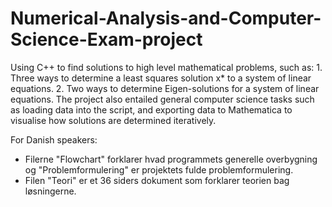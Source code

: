 # Numerical-Analysis-and-Computer-Science-Exam-project
Using C++ to find solutions to high level mathematical problems, such as: 1. Three ways to determine a least squares solution x* to a system of linear equations. 2. Two ways to determine Eigen-solutions for a system of linear equations. The project also entailed general computer science tasks such as loading data into the script, and exporting data to Mathematica to visualise how solutions are determined iteratively.


For Danish speakers: 
- Filerne "Flowchart" forklarer hvad programmets generelle overbygning og "Problemformulering" er projektets fulde problemformulering.
- Filen "Teori" er et 36 siders dokument som forklarer teorien bag løsningerne.
